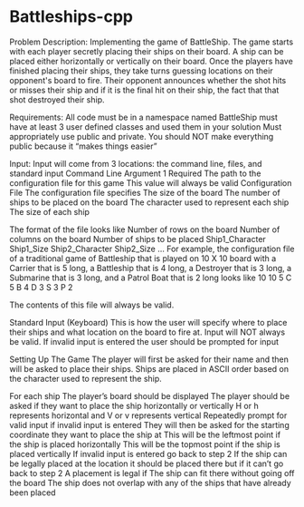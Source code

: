 # Battleships-cpp

Problem Description:
Implementing the game of BattleShip. The game starts with each player secretly placing their ships on their board. A ship can be placed either horizontally or vertically on their board. Once the players have finished placing their ships, they take turns guessing locations on their opponent's board to fire. Their opponent announces whether the shot hits or misses their ship and if it is the final hit on their ship, the fact that that shot destroyed their ship.  

Requirements:
All code must be in a namespace named BattleShip
must have at least 3 user defined classes and used them in your solution
Must appropriately use public and private. You should NOT make everything public because it “makes things easier”

Input:
Input will come from 3 locations: the command line, files, and standard input
Command Line
Argument 1
Required
The path to the configuration file for this game
This value will always be valid
Configuration File
The configuration file specifies
The size of the board
The number of ships to be placed on the board
The character used to represent each ship
The size of each ship

The format of the file looks like
Number of rows on the board
Number of columns on the board
Number of ships to be placed
Ship1_Character Ship1_Size
Ship2_Character Ship2_Size
…
For example, the configuration file of a traditional game of Battleship that is played on 10 X 10 board with a Carrier that is 5 long, a Battleship that is 4 long, a Destroyer that is 3 long, a Submarine that is 3 long, and a Patrol Boat that is 2 long looks like 
10
10
5
C 5
B 4
D 3
S 3
P 2

The contents of this file will always be valid.

Standard Input (Keyboard)
This is how the user will specify where to place their ships and what location on the board to fire at. Input will NOT  always be valid. If invalid input is entered the user should be prompted for input 

Setting Up The Game
The player will first be asked for their name and then will be asked to place their ships. Ships are placed in ASCII order based on the character used to represent the ship.

For each ship
The player’s board should be displayed
The player should be asked if they want to place the ship horizontally or vertically
H or h represents horizontal and V or v represents vertical
Repeatedly prompt for valid input if invalid input is entered
They will then be asked for the starting coordinate they want to place the ship at
This will be the leftmost point if the ship is placed horizontally
This will be the topmost point if the ship is placed vertically
If invalid input is entered go back to step 2
If the ship can be legally placed at the location it should be placed there but if it can’t go back to step 2
A placement is legal if 
The ship can fit there without going off the board
The ship does not overlap with any of the ships that have already been placed

